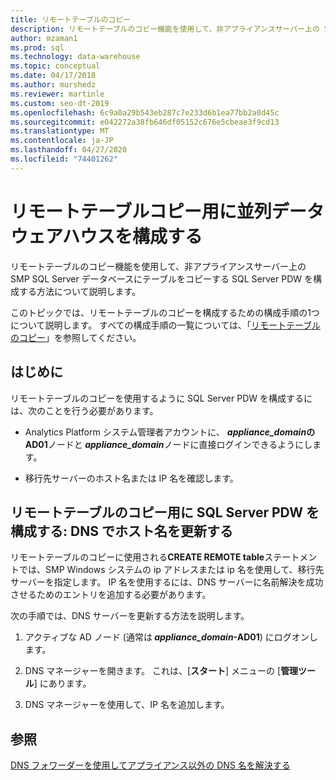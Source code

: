 ```yaml
---
title: リモートテーブルのコピー
description: リモートテーブルのコピー機能を使用して、非アプライアンスサーバー上の SMP SQL Server データベースにテーブルをコピーするように並列データウェアハウスを構成する方法について説明します。
author: mzaman1
ms.prod: sql
ms.technology: data-warehouse
ms.topic: conceptual
ms.date: 04/17/2018
ms.author: murshedz
ms.reviewer: martinle
ms.custom: seo-dt-2019
ms.openlocfilehash: 6c9a0a29b543eb287c7e233d6b1ea77bb2a0d45c
ms.sourcegitcommit: e042272a38fb646df05152c676e5cbeae3f9cd13
ms.translationtype: MT
ms.contentlocale: ja-JP
ms.lasthandoff: 04/27/2020
ms.locfileid: "74401262"
---
```

# <a name="configure-parallel-data-warehouse-for-remote-table-copies"></a>リモートテーブルコピー用に並列データウェアハウスを構成する
リモートテーブルのコピー機能を使用して、非アプライアンスサーバー上の SMP SQL Server データベースにテーブルをコピーする SQL Server PDW を構成する方法について説明します。  
  
このトピックでは、リモートテーブルのコピーを構成するための構成手順の1つについて説明します。 すべての構成手順の一覧については、「[リモートテーブルのコピー](remote-table-copy.md)」を参照してください。  
  
## <a name="before-you-begin"></a>はじめに  
リモートテーブルのコピーを使用するように SQL Server PDW を構成するには、次のことを行う必要があります。  
  
-   Analytics Platform システム管理者アカウントに、 <strong> *appliance_domain*の AD01</strong>ノードと<strong> *appliance_domain*</strong>ノードに直接ログインできるようにします。  
  
-   移行先サーバーのホスト名または IP 名を確認します。  
  
## <a name="configure-sql-server-pdw-for-remote-table-copy-update-host-names-in-dns"></a><a name="HowToPDW"></a>リモートテーブルのコピー用に SQL Server PDW を構成する: DNS でホスト名を更新する  
リモートテーブルのコピーに使用される**CREATE REMOTE table**ステートメントでは、SMP Windows システムの ip アドレスまたは ip 名を使用して、移行先サーバーを指定します。 IP 名を使用するには、DNS サーバーに名前解決を成功させるためのエントリを追加する必要があります。  
  
次の手順では、DNS サーバーを更新する方法を説明します。  
  
1.  アクティブな AD ノード (通常は<strong> *appliance_domain*-AD01</strong>) にログオンします。  
  
2.  DNS マネージャーを開きます。 これは、[**スタート**] メニューの [**管理ツール**] にあります。  
  
3.  DNS マネージャーを使用して、IP 名を追加します。  
  
## <a name="see-also"></a>参照  
<!-- MISSING LINKS 
[Common Metadata Query Examples &#40;SQL Server PDW&#41;](../sqlpdw/common-metadata-query-examples-sql-server-pdw.md)  
-->
[DNS フォワーダーを使用してアプライアンス以外の DNS 名を解決する](use-a-dns-forwarder-to-resolve-non-appliance-dns-names.md)  
<!-- MISSING LINKS 
[Security - Configure Domain Trusts &#40;SQL Server PDW&#41;](../sqlpdw/security-configure-domain-trusts-sql-server-pdw.md)  
-->
  
